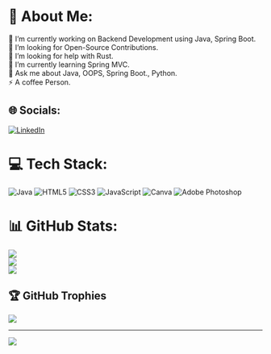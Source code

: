 # 💫 About Me:
🔭 I’m currently working on Backend Development using Java, Spring Boot.<br>👯 I’m looking for Open-Source Contributions.<br>🤝 I’m looking for help with Rust.<br>🌱 I’m currently learning Spring MVC.<br>💬 Ask me about Java, OOPS, Spring Boot., Python.<br>⚡ A coffee Person. 


## 🌐 Socials:
[![LinkedIn](https://img.shields.io/badge/LinkedIn-%230077B5.svg?logo=linkedin&logoColor=white)](https://linkedin.com/in/https://www.linkedin.com/in/debjani-de-a272b020b)

# 💻 Tech Stack:
![Java](https://img.shields.io/badge/java-%23ED8B00.svg?style=for-the-badge&logo=java&logoColor=white) ![HTML5](https://img.shields.io/badge/html5-%23E34F26.svg?style=for-the-badge&logo=html5&logoColor=white) ![CSS3](https://img.shields.io/badge/css3-%231572B6.svg?style=for-the-badge&logo=css3&logoColor=white) ![JavaScript](https://img.shields.io/badge/javascript-%23323330.svg?style=for-the-badge&logo=javascript&logoColor=%23F7DF1E) ![Canva](https://img.shields.io/badge/Canva-%2300C4CC.svg?style=for-the-badge&logo=Canva&logoColor=white) ![Adobe Photoshop](https://img.shields.io/badge/adobe%20photoshop-%2331A8FF.svg?style=for-the-badge&logo=adobe%20photoshop&logoColor=white)

# 📊 GitHub Stats:
![](https://github-readme-stats.vercel.app/api?username=ayushibadika&theme=highcontrast&hide_border=false&include_all_commits=true&count_private=false)<br/>
![](https://github-readme-streak-stats.herokuapp.com/?user=ayushibadika&theme=highcontrast&hide_border=false)<br/>
![](https://github-readme-stats.vercel.app/api/top-langs/?username=ayushibadika&theme=highcontrast&hide_border=false&include_all_commits=true&count_private=false&layout=compact) 

## 🏆 GitHub Trophies
![](https://github-profile-trophy.vercel.app/?username=ayushibadika&theme=radical&no-frame=false&no-bg=true&margin-w=4)

---
[![](https://visitcount.itsvg.in/api?id=ayushibadika&icon=0&color=0)](https://visitcount.itsvg.in)

<!-- Proudly created with GPRM ( https://gprm.itsvg.in ) -->
